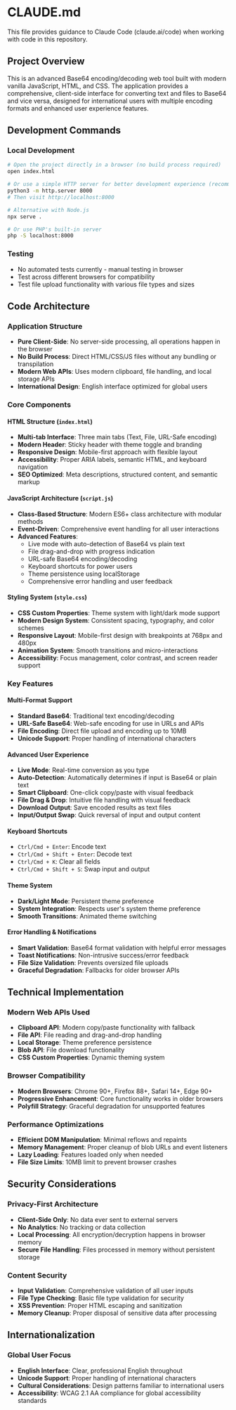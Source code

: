 # CLAUDE.md

This file provides guidance to Claude Code (claude.ai/code) when working with code in this repository.

## Project Overview

This is an advanced Base64 encoding/decoding web tool built with modern vanilla JavaScript, HTML, and CSS. The application provides a comprehensive, client-side interface for converting text and files to Base64 and vice versa, designed for international users with multiple encoding formats and enhanced user experience features.

## Development Commands

### Local Development
```bash
# Open the project directly in a browser (no build process required)
open index.html

# Or use a simple HTTP server for better development experience (recommended)
python3 -m http.server 8000
# Then visit http://localhost:8000

# Alternative with Node.js
npx serve .

# Or use PHP's built-in server
php -S localhost:8000
```

### Testing
- No automated tests currently - manual testing in browser
- Test across different browsers for compatibility
- Test file upload functionality with various file types and sizes

## Code Architecture

### Application Structure
- **Pure Client-Side**: No server-side processing, all operations happen in the browser
- **No Build Process**: Direct HTML/CSS/JS files without any bundling or transpilation
- **Modern Web APIs**: Uses modern clipboard, file handling, and local storage APIs
- **International Design**: English interface optimized for global users

### Core Components

#### HTML Structure (`index.html`)
- **Multi-tab Interface**: Three main tabs (Text, File, URL-Safe encoding)
- **Modern Header**: Sticky header with theme toggle and branding
- **Responsive Design**: Mobile-first approach with flexible layout
- **Accessibility**: Proper ARIA labels, semantic HTML, and keyboard navigation
- **SEO Optimized**: Meta descriptions, structured content, and semantic markup

#### JavaScript Architecture (`script.js`)
- **Class-Based Structure**: Modern ES6+ class architecture with modular methods
- **Event-Driven**: Comprehensive event handling for all user interactions
- **Advanced Features**:
  - Live mode with auto-detection of Base64 vs plain text
  - File drag-and-drop with progress indication
  - URL-safe Base64 encoding/decoding
  - Keyboard shortcuts for power users
  - Theme persistence using localStorage
  - Comprehensive error handling and user feedback

#### Styling System (`style.css`)
- **CSS Custom Properties**: Theme system with light/dark mode support
- **Modern Design System**: Consistent spacing, typography, and color schemes
- **Responsive Layout**: Mobile-first design with breakpoints at 768px and 480px
- **Animation System**: Smooth transitions and micro-interactions
- **Accessibility**: Focus management, color contrast, and screen reader support

### Key Features

#### Multi-Format Support
- **Standard Base64**: Traditional text encoding/decoding
- **URL-Safe Base64**: Web-safe encoding for use in URLs and APIs
- **File Encoding**: Direct file upload and encoding up to 10MB
- **Unicode Support**: Proper handling of international characters

#### Advanced User Experience
- **Live Mode**: Real-time conversion as you type
- **Auto-Detection**: Automatically determines if input is Base64 or plain text
- **Smart Clipboard**: One-click copy/paste with visual feedback
- **File Drag & Drop**: Intuitive file handling with visual feedback
- **Download Output**: Save encoded results as text files
- **Input/Output Swap**: Quick reversal of input and output content

#### Keyboard Shortcuts
- `Ctrl/Cmd + Enter`: Encode text
- `Ctrl/Cmd + Shift + Enter`: Decode text
- `Ctrl/Cmd + K`: Clear all fields
- `Ctrl/Cmd + Shift + S`: Swap input and output

#### Theme System
- **Dark/Light Mode**: Persistent theme preference
- **System Integration**: Respects user's system theme preference
- **Smooth Transitions**: Animated theme switching

#### Error Handling & Notifications
- **Smart Validation**: Base64 format validation with helpful error messages
- **Toast Notifications**: Non-intrusive success/error feedback
- **File Size Validation**: Prevents oversized file uploads
- **Graceful Degradation**: Fallbacks for older browser APIs

## Technical Implementation

### Modern Web APIs Used
- **Clipboard API**: Modern copy/paste functionality with fallback
- **File API**: File reading and drag-and-drop handling
- **Local Storage**: Theme preference persistence
- **Blob API**: File download functionality
- **CSS Custom Properties**: Dynamic theming system

### Browser Compatibility
- **Modern Browsers**: Chrome 90+, Firefox 88+, Safari 14+, Edge 90+
- **Progressive Enhancement**: Core functionality works in older browsers
- **Polyfill Strategy**: Graceful degradation for unsupported features

### Performance Optimizations
- **Efficient DOM Manipulation**: Minimal reflows and repaints
- **Memory Management**: Proper cleanup of blob URLs and event listeners
- **Lazy Loading**: Features loaded only when needed
- **File Size Limits**: 10MB limit to prevent browser crashes

## Security Considerations

### Privacy-First Architecture
- **Client-Side Only**: No data ever sent to external servers
- **No Analytics**: No tracking or data collection
- **Local Processing**: All encryption/decryption happens in browser memory
- **Secure File Handling**: Files processed in memory without persistent storage

### Content Security
- **Input Validation**: Comprehensive validation of all user inputs
- **File Type Checking**: Basic file type validation for security
- **XSS Prevention**: Proper HTML escaping and sanitization
- **Memory Cleanup**: Proper disposal of sensitive data after processing

## Internationalization

### Global User Focus
- **English Interface**: Clear, professional English throughout
- **Unicode Support**: Proper handling of international characters
- **Cultural Considerations**: Design patterns familiar to international users
- **Accessibility**: WCAG 2.1 AA compliance for global accessibility standards